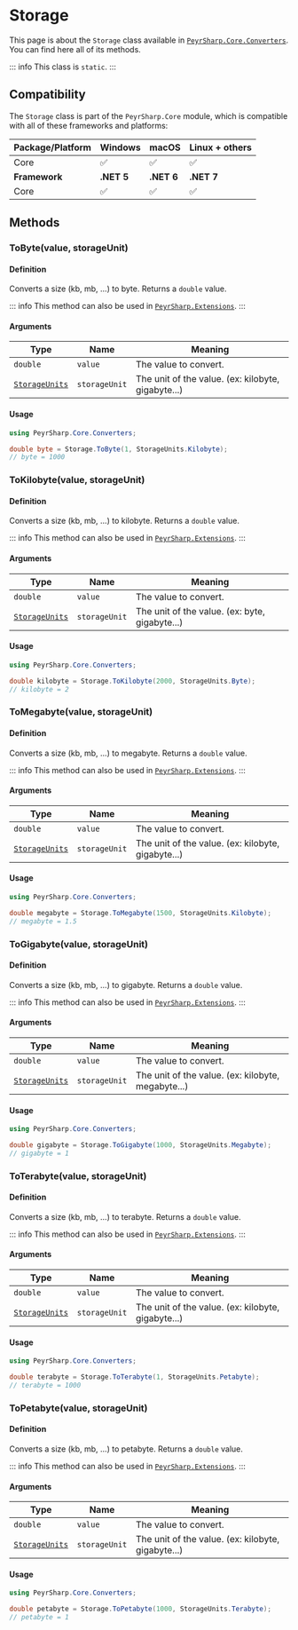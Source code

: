 # Storage
This page is about the `Storage` class available in [`PeyrSharp.Core.Converters`](/core/converters.md).
You can find here all of its methods.

::: info
This class is `static`.
:::

## Compatibility

The `Storage` class is part of the `PeyrSharp.Core` module, which is compatible with all of these frameworks and platforms:

| Package/Platform 	| Windows 	| macOS 	| Linux + others 	|
|------------------	|---------	|-------	|----------------	|
| Core            	| ✅       	| ✅     	| ✅              	|
| **Framework**         | **.NET 5** | **.NET 6**  | **.NET 7** |
| Core            	| ✅       	| ✅     	| ✅              	|

## Methods
### ToByte(value, storageUnit)
#### Definition
Converts a size (kb, mb, ...) to byte. Returns a `double` value.

::: info
This method can also be used in [`PeyrSharp.Extensions`](/extensions/double.md#tobyte-storageunit).
:::

#### Arguments

| Type        	| Name          	| Meaning                                            	|
|-------------	|---------------	|----------------------------------------------------	|
| `double`    	| `value`       	| The value to convert.                              	|
| [`StorageUnits`](/enumerations.md#storageunits) 	| `storageUnit` 	| The unit of the value. (ex: kilobyte, gigabyte...) 	|

#### Usage

~~~ c#
using PeyrSharp.Core.Converters;

double byte = Storage.ToByte(1, StorageUnits.Kilobyte);
// byte = 1000
~~~

### ToKilobyte(value, storageUnit)
#### Definition
Converts a size (kb, mb, ...) to kilobyte. Returns a `double` value.

::: info
This method can also be used in [`PeyrSharp.Extensions`](/extensions/double.md#tokilobyte-storageunit).
:::

#### Arguments

| Type        	| Name          	| Meaning                                            	|
|-------------	|---------------	|----------------------------------------------------	|
| `double`    	| `value`       	| The value to convert.                              	|
| [`StorageUnits`](/enumerations.md#storageunits) 	| `storageUnit` 	| The unit of the value. (ex: byte, gigabyte...) 	|

#### Usage

~~~ c#
using PeyrSharp.Core.Converters;

double kilobyte = Storage.ToKilobyte(2000, StorageUnits.Byte);
// kilobyte = 2
~~~

### ToMegabyte(value, storageUnit)
#### Definition
Converts a size (kb, mb, ...) to megabyte. Returns a `double` value.

::: info
This method can also be used in [`PeyrSharp.Extensions`](/extensions/double.md#tomegabyte-storageunit).
:::

#### Arguments

| Type        	| Name          	| Meaning                                            	|
|-------------	|---------------	|----------------------------------------------------	|
| `double`    	| `value`       	| The value to convert.                              	|
| [`StorageUnits`](/enumerations.md#storageunits) 	| `storageUnit` 	| The unit of the value. (ex: kilobyte, gigabyte...) 	|

#### Usage

~~~ c#
using PeyrSharp.Core.Converters;

double megabyte = Storage.ToMegabyte(1500, StorageUnits.Kilobyte);
// megabyte = 1.5
~~~

### ToGigabyte(value, storageUnit)
#### Definition
Converts a size (kb, mb, ...) to gigabyte. Returns a `double` value.

::: info
This method can also be used in [`PeyrSharp.Extensions`](/extensions/double.md#togigabyte-storageunit).
:::

#### Arguments

| Type        	| Name          	| Meaning                                            	|
|-------------	|---------------	|----------------------------------------------------	|
| `double`    	| `value`       	| The value to convert.                              	|
| [`StorageUnits`](/enumerations.md#storageunits) 	| `storageUnit` 	| The unit of the value. (ex: kilobyte, megabyte...) 	|

#### Usage

~~~ c#
using PeyrSharp.Core.Converters;

double gigabyte = Storage.ToGigabyte(1000, StorageUnits.Megabyte);
// gigabyte = 1
~~~

### ToTerabyte(value, storageUnit)
#### Definition
Converts a size (kb, mb, ...) to terabyte. Returns a `double` value.

::: info
This method can also be used in [`PeyrSharp.Extensions`](/extensions/double.md#toterabyte-storageunit).
:::

#### Arguments

| Type        	| Name          	| Meaning                                            	|
|-------------	|---------------	|----------------------------------------------------	|
| `double`    	| `value`       	| The value to convert.                              	|
| [`StorageUnits`](/enumerations.md#storageunits) 	| `storageUnit` 	| The unit of the value. (ex: kilobyte, gigabyte...) 	|

#### Usage

~~~ c#
using PeyrSharp.Core.Converters;

double terabyte = Storage.ToTerabyte(1, StorageUnits.Petabyte);
// terabyte = 1000
~~~

### ToPetabyte(value, storageUnit)
#### Definition
Converts a size (kb, mb, ...) to petabyte. Returns a `double` value.

::: info
This method can also be used in [`PeyrSharp.Extensions`](/extensions/double.md#topetabyte-storageunit).
:::

#### Arguments

| Type        	| Name          	| Meaning                                            	|
|-------------	|---------------	|----------------------------------------------------	|
| `double`    	| `value`       	| The value to convert.                              	|
| [`StorageUnits`](/enumerations.md#storageunits) 	| `storageUnit` 	| The unit of the value. (ex: kilobyte, gigabyte...) 	|

#### Usage

~~~ c#
using PeyrSharp.Core.Converters;

double petabyte = Storage.ToPetabyte(1000, StorageUnits.Terabyte);
// petabyte = 1
~~~